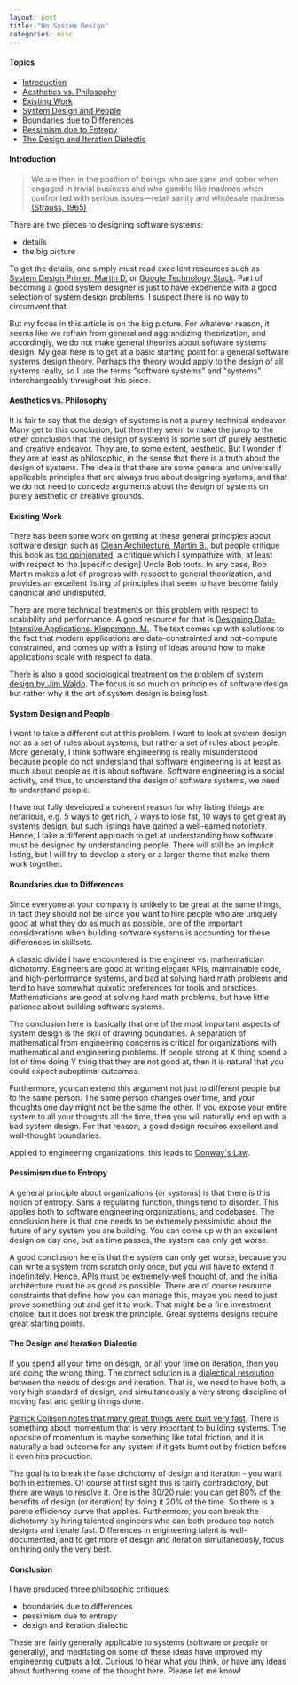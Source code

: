 ```yaml
---
layout: post
title: "On System Design"
categories: misc
---
```


#### Topics
- [Introduction](#Introduction)
- [Aesthetics vs. Philosophy](#aesthetics-vs.-philosophy)
- [Existing Work](#existing-work)
- [System Design and People](#system-design-and-people)
- [Boundaries due to Differences](#boundaries-due-to-differences)
- [Pessimism due to Entropy](#pessimism-due-to-entropy)
- [The Design and Iteration Dialectic](#the-design-and-iteration-dialectic)

#### Introduction

> We are then in the position of beings who are sane and sober when engaged in trivial business and who gamble like madmen when confronted with serious issues—retail sanity and wholesale madness [(Strauss, 1965)](https://contemporarythinkers.org/leo-strauss/book/natural-right-and-history/)

There are two pieces to designing software systems:
- details
- the big picture

To get the details, one simply must read excellent resources such as [System Design Primer, Martin D.](https://github.com/donnemartin/system-design-primer) or [Google Technology Stack](http://michaelnielsen.org/blog/lecture-course-the-google-technology-stack/). Part of becoming a good system designer is just to have experience with a good selection of system design problems. I suspect there is no way to circumvent that.

But my focus in this article is on the big picture. For whatever reason, it seems like we refrain from general and aggrandizing theorization, and accordingly, we do not make general theories about software systems design. My goal here is to get at a basic starting point for a general software systems design theory. Perhaps the theory would apply to the design of all systems really, so I use the terms "software systems" and "systems" interchangeably throughout this piece.

#### Aesthetics vs. Philosophy

It is fair to say that the design of systems is not a purely technical endeavor. Many get to this conclusion, but then they seem to make the jump to the other conclusion that the design of systems is some sort of purely aesthetic and creative endeavor. They are, to some extent, aesthetic. But I wonder if they are at least as philosophic, in the sense that there is a truth about the design of systems. The idea is that there are some general and universally applicable principles that are always true about designing systems, and that we do not need to concede arguments about the design of systems on purely aesthetic or creative grounds.

#### Existing Work

There has been some work on getting at these general principles about software design such as [Clean Architecture, Martin B.](https://www.amazon.com/Clean-Architecture-Craftsmans-Software-Structure/dp/0134494164), but people critique this book as [too opinionated](https://twitter.com/etscrivner/status/1260584368407445504?s=20), a critique which I sympathize with, at least with respect to the [specific design] Uncle Bob touts. In any case, Bob Martin makes a lot of progress with respect to general theorization, and provides an excellent listing of principles that seem to have become fairly canonical and undisputed.

There are more technical treatments on this problem with respect to scalability and performance. A good resource for that is [Designing Data-Intensive Applications, Kleppmann, M.](https://www.amazon.com/Designing-Data-Intensive-Applications-Reliable-Maintainable/dp/1449373321). The text comes up with solutions to the fact that modern applications are data-constrainted and not-compute constrained, and comes up with a listing of ideas around how to make applications scale with respect to data.

There is also a [good sociological treatment on the problem of system design by Jim Waldo](https://scholar.harvard.edu/files/waldo/files/ps-2006-6.pdf). The focus is so much on principles of software design but rather why it the art of system design is being lost.

#### System Design and People

I want to take a different cut at this problem. I want to look at system design not as a set of rules about systems, but rather a set of rules about people. More generally, I think software engineering is really misunderstood because people do not understand that software engineering is at least as much about people as it is about software. Software engineering is a social activity, and thus, to understand the design of software systems, we need to understand people.

I have not fully developed a coherent reason for why listing things are nefarious, e.g. 5 ways to get rich, 7 ways to lose fat, 10 ways to get great ay systems design, but such listings have gained a well-earned notoriety. Hence, I take a different approach to get at understanding how software must be designed by understanding people. There will still be an implicit listing, but I will try to develop a story or a larger theme that make them work together. 

#### Boundaries due to Differences

Since everyone at your company is unlikely to be great at the same things, in fact they should not be since you want to hire people who are uniquely good at what they do as much as possible, one of the important considerations when building software systems is accounting for these differences in skillsets.

A classic divide I have encountered is the engineer vs. mathematician dichotomy. Engineers are good at writing elegant APIs, maintainable code, and high-performance systems, and bad at solving hard math problems and tend to have somewhat quixotic preferences for tools and practices. Mathematicians are good at solving hard math problems, but have little patience about building software systems.

The conclusion here is basically that one of the most important aspects of system design is the skill of drawing boundaries. A separation of mathematical from engineering concerns is critical for organizations with mathematical and engineering problems. If people strong at X thing spend a lot of time doing Y thing that they are not good at, then it is natural that you could expect suboptimal outcomes. 

Furthermore, you can extend this argument not just to different people but to the same person. The same person changes over time, and your thoughts one day might not be the same the other. If you expose your entire system to all your thoughts all the time, then you will naturally end up with a bad system design. For that reason, a good design requires excellent and well-thought boundaries.

Applied to engineering organizations, this leads to [Conway's Law](https://en.wikipedia.org/wiki/Conway%27s_law).

#### Pessimism due to Entropy

A general principle about organizations (or systems) is that there is this notion of entropy. Sans a regulating function, things tend to disorder. This applies both to software engineering organizations, and codebases. The conclusion here is that one needs to be extremely pessimistic about the future of any system you are building. You can come up with an excellent design on day one, but as time passes, the system can only get worse. 

A good conclusion here is that the system can only get worse, because you can write a system from scratch only once, but you will have to extend it indefinitely. Hence, APIs must be extremely-well thought of, and the initial architecture must be as good as possible. There are of course resource constraints that define how you can manage this, maybe you need to just prove something out and get it to work. That might be a fine investment choice, but it does not break the principle. Great systems designs require great starting points.

#### The Design and Iteration Dialectic

If you spend all your time on design, or all your time on iteration, then you are doing the wrong thing. The correct solution is a [dialectical resolution](https://www.quora.com/Joe-Lonsdale-what-are-dialectics-and-why-are-they-important-useful) between the needs of design and iteration. That is, we need to have both, a very high standard of design, and simultaneously a very strong discipline of moving fast and getting things done. 

[Patrick Collison notes that many great things were built very fast](https://patrickcollison.com/fast). There is something about momentum that is very important to building systems. The opposite of momentum is maybe something like total friction, and it is naturally a bad outcome for any system if it gets burnt out by friction before it even hits production. 

The goal is to break the false dichotomy of design and iteration - you want both in extremes. Of course at first sight this is fairly contradictory, but there are ways to resolve it. One is the 80/20 rule: you can get 80% of the benefits of design (or iteration) by doing it 20% of the time. So there is a pareto efficiency curve that applies. Furthermore, you can break the dichotomy by hiring talented engineers who can both produce top notch designs and iterate fast. Differences in engineering talent is well-documented, and to get more of design and iteration simultaneously, focus on hiring only the very best.

#### Conclusion

I have produced three philosophic critiques:
- boundaries due to differences
- pessimism due to entropy
- design and iteration dialectic

These are fairly generally applicable to systems (software or people or generally), and meditating on some of these ideas have improved my engineering outputs a lot. Curious to hear what you think, or have any ideas about furthering some of the thought here. Please let me know! 